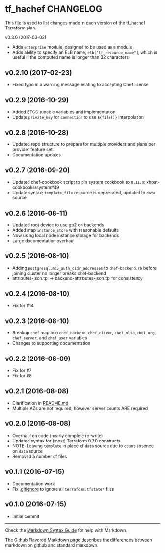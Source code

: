 tf_hachef CHANGELOG
===================

This file is used to list changes made in each version of the tf_hachef Terraform plan.

v0.3.0 (2017-03-03)
- Adds `enterprise` module, designed to be used as a module
- Adds ability to specify an ELB name, `elb["tf_resource_name"]`, which is useful if the computed name is longer than 32 characters

v0.2.10 (2017-02-23)
--------------------
- Fixed typo in a warning message relating to accepting Chef license

v0.2.9 (2016-10-29)
-------------------
- Added ETCD tunable variables and implementation
- Update `private_key` for `connection` to use `${file()}` interpolation

v0.2.8 (2016-10-28)
-------------------
- Updated repo structure to prepare for multiple providers and plans per provider feature set.
- Documentation updates

v0.2.7 (2016-09-20)
-------------------
- Updated chef-cookbook script to pin system cookbook to `0.11.0`: xhost-cookbooks/system#49
- Update syntax; `template_file` resource is deprecated, updated to `data` source

v0.2.6 (2016-08-11)
-------------------
- Updated root device to use gp2 on backends
- Added map `instance_store` with reasonable defaults
- Now using local node instance storage for backends
- Large documentation overhaul

v0.2.5 (2016-08-10)
-------------------
- Adding `postgresql.md5_auth_cidr_addresses` to `chef-backend.rb` before
joining cluster no longer breaks chef-backend
- attributes-json.tpl -> backend-attributes-json.tpl for consistency

v0.2.4 (2016-08-10)
-------------------
- Fix for #14

v0.2.3 (2016-08-10)
-------------------
- Breakup `chef` map into `chef_backend`, `chef_client`, `chef_mlsa`,
`chef_org`, `chef_server`, and `chef_user` variables
- Changes to supporting documentation

v0.2.2 (2016-08-09)
-------------------
- Fix for #7
- Fix for #8

v0.2.1 (2016-08-08)
-------------------
- Clarification in [README.md](README.md)
- Multiple AZs are not required, however server counts ARE required

v0.2.0 (2016-08-08)
-------------------
- Overhaul on code (nearly complete re-write)
- Updated syntax for (most) Terraform 0.7.0 constructs
- NOTE: Leaving `template` in place of `data` source due to `count` absence on
`data` source
- Removed a number of files

v0.1.1 (2016-07-15)
-------------------
- Documentation work
- Fix [.gitignore](.gitignore) to ignore all `terraform.tfstate*` files

v0.1.0 (2016-07-15)
-------------------
- Initial commit

- - -
Check the [Markdown Syntax Guide](http://daringfireball.net/projects/markdown/syntax) for help with Markdown.

The [Github Flavored Markdown page](http://github.github.com/github-flavored-markdown/) describes the differences between markdown on github and standard markdown.

